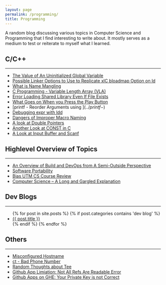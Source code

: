 ```yaml
---
layout: page
permalink: /programming/
title: Programming
---
```

A random blog discussing various topics in Computer Science and Programming that I find interesting to write about. It mostly serves as a medium to test or reiterate to myself what I learned.

## C/C++

---

* [The Value of An Uninitialized Global Variable](../global-init-val) 
* [Possible Linker Options to Use to Replicate xlC bloadmap Option on ld](../bloadmap-gcc-alt)
* [What is Name Mangling](../extern-c-name-mangling)
* [C Programming - Variable Length Array (VLA)](../variable-len-arr)
* [Error Loading Shared Library Even If File Exists](../lddconfig)
* [What Goes on When you Press the Play Button](../building-code)
* [printf - Reorder Arguments using $](../printf-$)
* [Debugging expr with ldd](../ldd-to-debug-expr)
* [Dangers of Improper Macro Naming](../dangers-of-improper-macro-naming)
* [A look at Double Pointers](../double-pointers)
* [Another Look at CONST in C](../c-const)
* [A Look at Input Buffer and Scanf](../a-look-at-input-buffer-using-scanf)

## Highlevel Overview of Topics

---

* [An Overview of Build and DevOps from A Semi-Outside Perspective](../build-team)
* [Software Portability](../software-ports)
* [Bias UTM CS Course Review](../bias-utm-cs-course-review)
* [Computer Science – A Long and Gargled Explanation](../computer-science-a-long-and-gargled-explanation)


## Dev Blogs

---

<ul>                                                                            
{% for post in site.posts %}                                                    
{% if post.categories contains 'dev blog' %}
<li><a href = '..{{post.url}}'>{{ post.title }}</a></li>                        
{% endif %}                                                                     
{% endfor %}                                                                    
</ul>        

## Others

---

* [Misconfigured Hostname](../misconfigured-hostname)
* [ct - Bad Phone Number](../ct-bad-phone-number)
* [Random Thoughts about Tee](../random-thoughts-about-tee)
* [Github App Limiation: Not All Refs Are Readable Error](../github-app-limitation-not-all-refs-are-readable-error)
* [Github Apps on GHE: Your Private Key is not Correct](../github-apps-on-ghe-your-private-key-is-not-correct)



